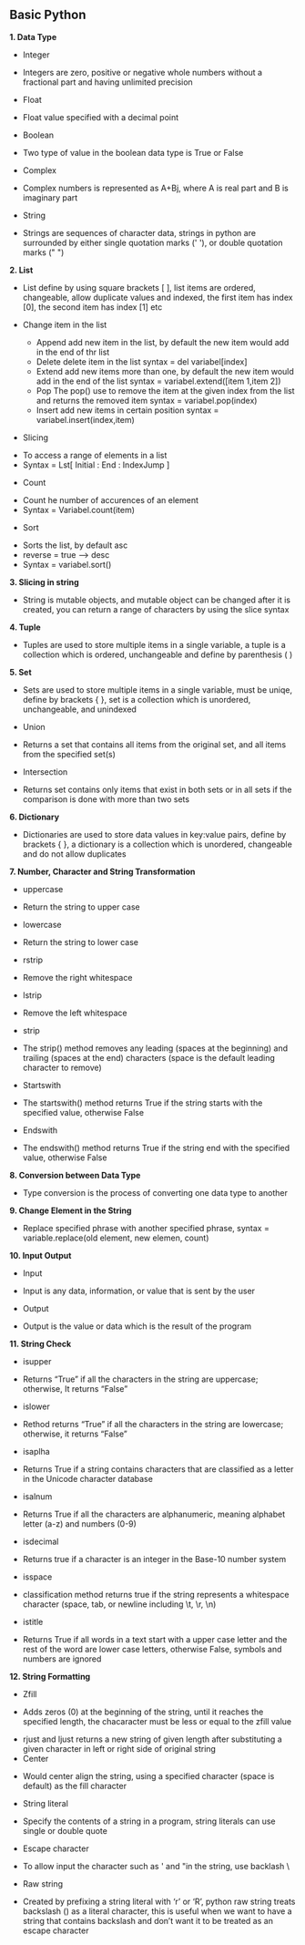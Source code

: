 ## Basic Python

**1. Data Type**
- Integer
* Integers are zero, positive or negative whole numbers without a fractional part and having unlimited precision
- Float
* Float value specified with a decimal point
- Boolean
* Two type of value in the boolean data type is True or False
- Complex
* Complex numbers is represented as A+Bj, where A is real part and B is imaginary part
- String
* Strings are sequences of character data, strings in python are surrounded by either single quotation marks (' '), or double quotation marks (" ")

**2. List**
- List define by using square brackets [ ], list items are ordered, changeable, allow duplicate values and indexed, the first item has index [0], the second item has index [1] etc

- Change item in the list
  * Append
    add new item in the list, by default the new item would add in the end of thr list
  * Delete
    delete item in the list
    syntax = del variabel[index]
  * Extend
    add new items more than one, by default the new item would add in the end of the list
    syntax = variabel.extend([item 1,item 2])
  * Pop
    The pop() use to remove the item at the given index from the list and returns the removed item
    syntax = variabel.pop(index)
  * Insert
    add new items in certain position
    syntax = variabel.insert(index,item)
- Slicing
* To access a range of elements in a list
* Syntax = Lst[ Initial : End : IndexJump ]
- Count
* Count he number of accurences of an element
* Syntax = Variabel.count(item)
- Sort
* Sorts the list, by default asc
* reverse = true --> desc
* Syntax = variabel.sort()

**3. Slicing in string**
- String is mutable objects, and mutable object can be changed after it is created, you can return a range of characters by using the slice syntax

**4. Tuple**
- Tuples are used to store multiple items in a single variable, a tuple is a collection which is ordered, unchangeable and define by parenthesis ( )

**5. Set**
- Sets are used to store multiple items in a single variable, must be uniqe, define by brackets { }, set is a collection which is unordered, unchangeable, and unindexed

- Union
* Returns a set that contains all items from the original set, and all items from the specified set(s)

- Intersection
* Returns set contains only items that exist in both sets or in all sets if the comparison is done with more than two sets

**6. Dictionary**
- Dictionaries are used to store data values in key:value pairs, define by brackets { }, a dictionary is a collection which is unordered, changeable and do not allow duplicates

**7. Number, Character and String Transformation**
- uppercase
* Return the string to upper case
- lowercase
* Return the string to lower case
- rstrip
* Remove the right whitespace
- lstrip
* Remove the left whitespace
- strip
* The strip() method removes any leading (spaces at the beginning) and trailing (spaces at the end) characters (space is the default leading character to remove)
- Startswith
* The startswith() method returns True if the string starts with the specified value, otherwise False
- Endswith
* The endswith() method returns True if the string end with the specified value, otherwise False

**8. Conversion between Data Type**
- Type conversion is the process of converting one data type to another

**9. Change Element in the String**
- Replace specified phrase with another specified phrase, syntax = variable.replace(old element, new elemen, count)

**10. Input Output**
- Input
* Input is any data, information, or value that is sent by the user
- Output
* Output is the value or data which is the result of the program

**11. String Check**
- isupper
* Returns “True” if all the characters in the string are uppercase; otherwise, It returns “False”
- islower
* Rethod returns “True” if all the characters in the string are lowercase; otherwise, it returns “False”
- isaplha
* Returns True if a string contains characters that are classified as a letter in the Unicode character database
- isalnum
* Returns True if all the characters are alphanumeric, meaning alphabet letter (a-z) and numbers (0-9)
- isdecimal
* Returns true if a character is an integer in the Base-10 number system
- isspace
* classification method returns true if the string represents a whitespace character (space, tab, or newline including \t, \r, \n)
- istitle
* Returns True if all words in a text start with a upper case letter and the rest of the word are lower case letters, otherwise False, symbols and numbers are ignored

**12. String Formatting**
- Zfill
* Adds zeros (0) at the beginning of the string, until it reaches the specified length, the chacaracter must be less or equal to the zfill value
- rjust and ljust
returns a new string of given length after substituting a given character in left or right side of original string
- Center
* Would center align the string, using a specified character (space is default) as the fill character
- String literal
* Specify the contents of a string in a program, string literals can use single or double quote
- Escape character
* To allow input the character such as ' and "in the string, use backlash \
- Raw string
* Created by prefixing a string literal with ‘r’ or ‘R’, python raw string treats backslash () as a literal character, this is useful when we want to have a string that contains backslash and don’t want it to be treated as an escape character

    

